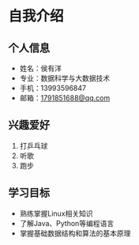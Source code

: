 # **自我介绍**
## 个人信息
- 姓名：侯有洋 
- 专业：数据科学与大数据技术
- 手机：13993596847
- 邮箱：1791851688@qq.com
## 兴趣爱好
1. 打乒乓球
2. 听歌
3. 跑步
## 学习目标
- 熟练掌握Linux相关知识
- 了解Java、Python等编程语言
- 掌握基础数据结构和算法的基本原理